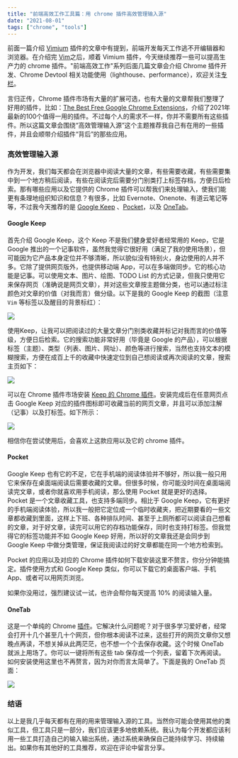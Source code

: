 ```yaml
---
title: "前端高效工作工具篇：用 chrome 插件高效管理输入源"
date: "2021-08-01"
tags: ["chrome", "tools"]
---
```


前面一篇介绍 [Vimium](https://juejin.cn/post/7027992551235813412)
插件的文章中有提到，前端开发每天工作逃不开编辑器和浏览器。在介绍完
[Vim](https://juejin.cn/post/7027693986768748575)之后，顺着 Vimium 插件，今天继续推荐一些可以提高生产力的 chrome
插件。"前端高效工作"系列后面几篇文章会介绍 Chrome 插件开发、Chrome Devtool
相关功能使用（lighthouse、performance），欢迎关注[专栏](https://juejin.cn/column/7027695237325651998)。

言归正传，Chrome 插件市场有大量的扩展可选，也有大量的文章帮我们整理了好用的插件，比如：[The Best
Free Google Chrome
Extensions](https://www.pcmag.com/news/the-100-best-free-google-chrome-extensions)，介绍了2021年最新的100个值得一用的插件。不过每个人的需求不一样，你并不需要所有这些插件。所以这篇文章会围绕“高效管理输入源”这个主题推荐我自己有在用的一些插件，并且会顺带介绍插件“背后”的那些应用。


### 高效管理输入源

作为开发，我们每天都会在浏览器中阅读大量的文章，有些需要收藏，有些需要集中到一个地方稍后阅读，有些在阅读完后需要分门别类打上标签存档，方便日后检索。那有哪些应用以及它提供的
Chrome 插件可以帮我们来处理输入，使我们能更有条理地组织知识和信息？有很多，比如
Evernote、Onenote、有道云笔记等等，不过我今天推荐的是 [Google Keep](https://keep.google.com/)
、[Pocket](https://getpocket.com/)，以及 [OneTab](https://chrome.google.com/webstore/detail/onetab/chphlpgkkbolifaimnlloiipkdnihall)。


#### Google Keep

首先介绍 Google Keep，这个 Keep 不是我们健身爱好者经常用的 Keep，它是 Google
推出的一个记事软件，虽然我觉得它很好用（满足了我的使用场景），但可能因为它产品本身定位并不够清晰，所以貌似没有特别火，身边使用的人并不多。它除了提供网页版外，也提供移动端
App，可以在多端做同步。它的核心功能是记事。可以使用文本、图片、绘图、TODO List
的方式记录，但我只使用它来保存网页（准确说是网页文章），并对这些文章按主题做分类，也可以通过标注颜色对文章的价值（对我而言）做分级。以下是我的 Google Keep 的截图（注意 `Vim` 等标签以及醒目的背景标红）：

![](https://blog-1258648987.cos.ap-shanghai.myqcloud.com/blog/chrome-extension/1.jpeg)

使用Keep，让我可以把阅读过的大量文章分门别类收藏并标记对我而言的价值等级，方便日后检索。它的搜索功能非常好用（毕竟是 Google 的产品），可以根据标签（主题）、类型（列表、图片、网址）、颜色等进行搜索，当然也支持文本的模糊搜索，方便在成百上千的收藏中快速定位到自己想阅读或再次阅读的文章，搜索主页如下：

![](https://blog-1258648987.cos.ap-shanghai.myqcloud.com/blog/chrome-extension/2.jpeg)

可以在 Chrome 插件市场安装 [Keep 的 Chrome 插件](https://chrome.google.com/webstore/detail/google-keep-chrome-extens/lpcaedmchfhocbbapmcbpinfpgnhiddi?hl=zh-CN)。安装完成后在任意网页点击 Google Keep 对应的插件图标即可收藏当前的网页文章，并且可以添加注解（记事）以及打标签。如下所示：

![](https://blog-1258648987.cos.ap-shanghai.myqcloud.com/blog/chrome-extension/3.png)

相信你在尝试使用后，会喜欢上这款应用以及它的 chrome 插件。

#### Pocket

Google Keep
也有它的不足，它在手机端的阅读体验并不够好，所以我一般只用它来保存在桌面端阅读后需要收藏的文章。但很多时候，你可能没时间在桌面端阅读完文章，或者你就喜欢用手机阅读，那么使用 Pocket 就是更好的选择。Pocket 是一个文章收藏工具，也支持多端同步。相比于 Google Keep，它有更好的手机端阅读体验，所以我一般把它定位成一个临时收藏夹，把近期要看的一些文章都收藏到里面，这样上下班、各种排队时间、甚至于上厕所都可以阅读自己想看的文章，对于好文章，读完可以用它的存档功能保存，同时也支持打标签。但我觉得它的标签功能并不如 Google Keep 好用，所以好的文章我还是会同步到 Google Keep 中做分类管理，保证我阅读过的好文章都能在同一个地方检索到。

Pocket 的应用以及对应的 Chrome 插件如何下载安装这里不赘言，你分分钟能搞定。插件使用方式和 Google
Keep 类似，你可以下载它的桌面客户端、手机 App、或者可以用网页浏览。

如果你没用过，强烈建议试一试，也许会帮你每天提高 10% 的阅读输入量。


#### OneTab

这是一个单纯的 Chrome [插件](https://chrome.google.com/webstore/detail/onetab/chphlpgkkbolifaimnlloiipkdnihall)。它解决什么问题呢？对于很多学习爱好者，经常会打开十几个甚至几十个网页，但你根本阅读不过来，这些打开的网页文章你又想晚点再读，不想关掉从此两茫茫，也不想一个个去保存收藏。这个时候 OneTab 就派上用场了。你可以一键将所有这些 tab 保存成一个列表，留着下次再阅读。如何安装使用这里也不再赘言，因为对你而言太简单了。下面是我的 OneTab 页面：

![](https://blog-1258648987.cos.ap-shanghai.myqcloud.com/blog/chrome-extension/4.png)


### 结语

以上是我几乎每天都有在用的用来管理输入源的工具。当然你可能会使用其他的类似工具，但工具只是一部分，我们应该更多地依赖系统。我认为每个开发都应该利用一些工具打造自己的输入输出系统，通过系统来确保自己能持续学习、持续输出。如果你有其他好的工具推荐，欢迎在评论中留言分享。
